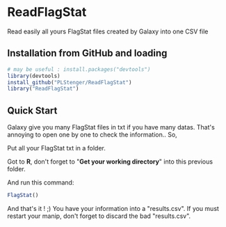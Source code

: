 # ReadFlagStat
Read easily all yours FlagStat files created by Galaxy into one CSV file

Installation from GitHub and loading
------------------------------------

``` r
# may be useful : install.packages("devtools")
library(devtools)
install_github("PLStenger/ReadFlagStat")
library("ReadFlagStat")
```

Quick Start
-----------

Galaxy give you many FlagStat files in txt if you have many datas.
That's annoying to open one by one to check the information..
So,

Put all your FlagStat txt in a folder.

Got to **R**, don't forget to "**Get your working directory**" into this previous folder.

And run this command:

``` r
FlagStat()
```

And that's it ! ;) 
You have your information into a "results.csv".
If you must restart your manip, don't forget to discard the bad "results.csv".
